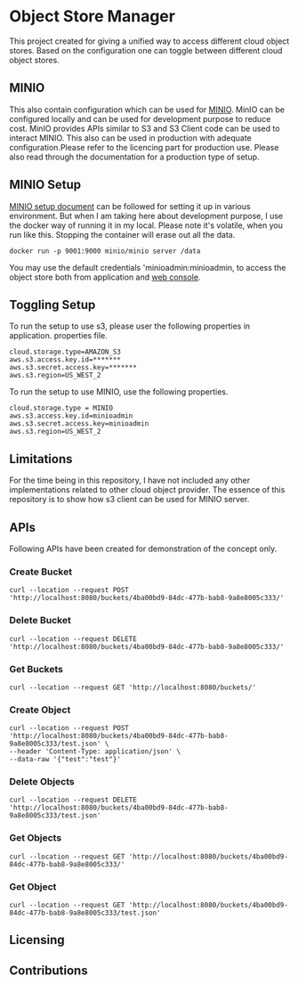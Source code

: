 # Object Store Manager
This project created for giving a unified way to access different cloud object stores. Based on the configuration one can toggle between different cloud object stores. 

## MINIO
This also contain configuration which can be used for [MINIO]( https://min.io/). MinIO can be configured locally and can be used for development purpose to reduce cost. MinIO provides APIs similar to S3 and S3 Client code can be used to interact MINIO. This also can be used in production with adequate configuration.Please refer to the licencing part for production use. Please also read through the documentation for a production type of setup.

## MINIO Setup
[MINIO setup document](https://docs.min.io/docs/minio-quickstart-guide.html) can be followed for setting it up in various environment. But when I am taking here about development purpose, I use the docker way of running it in my local. Please note it's volatile, when you run like this. Stopping the container will erase out all the data.

    docker run -p 9001:9000 minio/minio server /data

You may use the default credentials 'minioadmin:minioadmin, to access the object store both from application and [web console](http://127.0.0.1:9001/minio).

## Toggling Setup

To run the setup to use s3, please user the following properties in application. properties file.

    cloud.storage.type=AMAZON_S3
    aws.s3.access.key.id=*******
    aws.s3.secret.access.key=*******
    aws.s3.region=US_WEST_2

To run the setup to use MINIO, use the following properties.
    
    cloud.storage.type = MINIO
    aws.s3.access.key.id=minioadmin
    aws.s3.secret.access.key=minioadmin
    aws.s3.region=US_WEST_2

## Limitations
For the time being in this repository, I have not included any other implementations related to other cloud object provider. The essence  of this repository is to show how s3 client can be used for MINIO server.

## APIs
Following APIs have been created for demonstration of the concept only.

### Create Bucket
    curl --location --request POST 'http://localhost:8080/buckets/4ba00bd9-84dc-477b-bab8-9a8e8005c333/'

### Delete Bucket
    curl --location --request DELETE 'http://localhost:8080/buckets/4ba00bd9-84dc-477b-bab8-9a8e8005c333/'

### Get Buckets
    curl --location --request GET 'http://localhost:8080/buckets/'

### Create Object
    curl --location --request POST 'http://localhost:8080/buckets/4ba00bd9-84dc-477b-bab8-9a8e8005c333/test.json' \
    --header 'Content-Type: application/json' \
    --data-raw '{"test":"test"}'

### Delete Objects
    curl --location --request DELETE 'http://localhost:8080/buckets/4ba00bd9-84dc-477b-bab8-9a8e8005c333/test.json'

### Get Objects
    curl --location --request GET 'http://localhost:8080/buckets/4ba00bd9-84dc-477b-bab8-9a8e8005c333/'

### Get Object
    curl --location --request GET 'http://localhost:8080/buckets/4ba00bd9-84dc-477b-bab8-9a8e8005c333/test.json'

## Licensing

## Contributions
    

